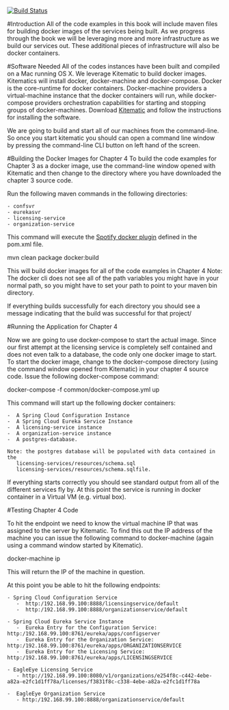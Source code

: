 [![Build Status](https://travis-ci.org/javaducky/spmia-chapter4.svg?branch=master)](https://travis-ci.org/javaducky/spmia-chapter4)

#Introduction
All of the code examples in this book will include maven files for building docker images of the services being built.  As we progress through the book we will be leveraging more and more infrastructure as we build our services out.   These additional pieces of infrastructure will also be docker containers.  


#Software Needed
All of the codes instances have been built and compiled on a Mac running OS X.  We leverage Kitematic to build docker images.  Kitematics will install docker, docker-machine and docker-compose.  Docker is the core-runtime for docker containers.  Docker-machine providers a virtual-machine instance that the docker containers will run, while docker-compose providers orchestration capabilities for  starting and stopping groups of docker-machines.  Download [Kitematic](https://kitematic.com/) and follow the instructions for installing the software.

We are going to build and start all of our machines from the command-line.  So once you start kitematic you should can open a command line window by pressing the command-line CLI button on left hand of the screen.

#Building the Docker Images for Chapter 4
To build the code examples for Chapter 3 as a docker image, use the command-line window opened with Kitematic and then change to the directory where you have downloaded the chapter 3 source code.

Run the following maven commands in the following directories:

    - confsvr  
    - eurekasvr
    - licensing-service
    - organization-service

This command will execute the [Spotify docker plugin](https://github.com/spotify/docker-maven-plugin) defined in the pom.xml file.  

   mvn clean package docker:build

This will build docker images for all of the code examples in Chapter 4  Note:  The docker cli does not see all of the path variables you might have in your normal path, so you might have to set your path to point to your maven bin directory.

If everything builds successfully for each directory you should see a message indicating that the build was successful for that project/

#Running the Application for Chapter 4

Now we are going to use docker-compose to start the actual image.  Since our first attempt at the licensing service is completely
self contained and does not even talk to a database, the code only one docker image to start.  To start the docker image,
change to the docker-compose directory (using the command window opened from Kitematic) in your chapter 4 source code.  Issue the following docker-compose command:

   docker-compose -f common/docker-compose.yml up

This command will start up the following docker containers:

    -  A Spring Cloud Configuration Instance
    -  A Spring Cloud Eureka Service Instance
    -  A licensing-service instance
    -  A organization-service instance
    -  A postgres-database.

    Note: the postgres database will be populated with data contained in the
       licensing-services/resources/schema.sql
       licensing-services/resources/schema.sqlfile.

If everything starts correctly you should see standard output from all of the different services fly by. At this point the service is running in docker container in a Virtual VM (e.g. virtual box).

#Testing Chapter 4 Code

To hit the endpoint we need to know the virtual machine IP that was assigned to the server by Kitematic.  To find this out the IP address of the machine you can issue the following command to docker-machine (again using a command window started by Kitematic).

docker-machine ip

This will return the IP of the machine in question.

At this point you be able to hit the following endpoints:

    - Spring Cloud Configuration Service
       -  http:/192.168.99.100:8888/licensingservice/default
       -  http:/192.168.99.100:8888/organizationservice/default  

    - Spring Cloud Eureka Service Instance
       -  Eureka Entry for the Configuration Service:  http:/192.168.99.100:8761/eureka/apps/configserver
       -  Eureka Entry for the Organization Service: http:/192.168.99.100:8761/eureka/apps/ORGANIZATIONSERVICE
       -  Eureka Entry for the Licensing Service:    http:/192.168.99.100:8761/eureka/apps/LICENSINGSERVICE

    - EagleEye Licensing Service    
       - http://192.168.99.100:8080/v1/organizations/e254f8c-c442-4ebe-a82a-e2fc1d1ff78a/licenses/f3831f8c-c338-4ebe-a82a-e2fc1d1ff78a

    -  EagleEye Organization Service
       - http:/192.168.99.100:8888/organizationservice/default
